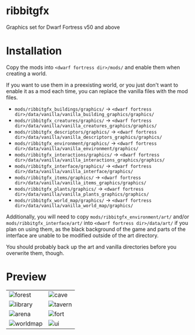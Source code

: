 # ribbitgfx
 Graphics set for Dwarf Fortress v50 and above

# Installation
 Copy the mods into `<dwarf fortress dir>/mods/` and enable them when creating a world.
 
 If you want to use them in a preexisting world, or you just don't want to enable it as a mod each time, you can replace the vanilla files with the mod files.
 
* `mods/ribbitgfx_buildings/graphics/` -> `<dwarf fortress dir>/data/vanilla/vanilla_building_graphics/graphics/`
* `mods/ribbitgfx_creatures/graphics/` -> `<dwarf fortress dir>/data/vanilla/vanilla_creatures_graphics/graphics/`
* `mods/ribbitgfx_descriptors/graphics/` -> `<dwarf fortress dir>/data/vanilla/vanilla_descriptors_graphics/graphics/`
* `mods/ribbitgfx_environment/graphics/` -> `<dwarf fortress dir>/data/vanilla/vanilla_environment/graphics/`
* `mods/ribbitgfx_interactions/graphics/` -> `<dwarf fortress dir>/data/vanilla/vanilla_interactions_graphics/graphics/`
* `mods/ribbitgfx_interface/graphics/` -> `<dwarf fortress dir>/data/vanilla/vanilla_interface/graphics/`
* `mods/ribbitgfx_items/graphics/` -> `<dwarf fortress dir>/data/vanilla/vanilla_items_graphics/graphics/`
* `mods/ribbitgfx_plants/graphics/` -> `<dwarf fortress dir>/data/vanilla/vanilla_plants_graphics/graphics/`
* `mods/ribbitgfx_world_map/graphics/` -> `<dwarf fortress dir>/data/vanilla/vanilla_world_map/graphics/`
 
 Additionally, you will need to copy `mods/ribbitgfx_environment/art/` and/or `mods/ribbitgfx_interface/art/` into `<dwarf fortress dir>/data/art/` if you plan on using them, as the black background of the game and parts of the interface are unable to be modified outside of the art directory.
 
 You should probably back up the art and vanilla directories before you overwrite them, though.

# Preview
|||
|-|-|
|![forest](https://github.com/user-attachments/assets/14d7d3cf-521d-4ecd-a5e0-26a7e08e0928)|![cave](https://github.com/user-attachments/assets/b6e0e4b2-dfc0-4e05-a01b-53a1c6e31856)|
|![library](https://github.com/user-attachments/assets/50564672-4d31-40d9-86aa-95f3dd2023c5)|![tavern](https://github.com/user-attachments/assets/3f98f4c4-4e9d-4994-9f80-c837261e59df)|
|![arena](https://github.com/user-attachments/assets/889eaf55-b9bd-45ae-ac94-cdfa9680b178)|![fort](https://github.com/user-attachments/assets/69e98486-deb5-4b23-990d-27118312f7d9)|
|![worldmap](https://github.com/user-attachments/assets/4ca97e85-c0de-4c14-9cf9-1bc1e4d78000)|![ui](https://github.com/user-attachments/assets/7ce86332-8927-4032-b59e-6890671aa59a)|

